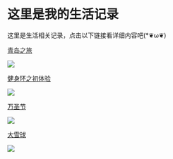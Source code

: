 # 这里是我的生活记录


这里是生活相关记录，点击以下链接看详细内容吧(*❦ω❦)

[青岛之旅](/life/tsingtao.html)

![](https://fudongdong-statics.oss-cn-beijing.aliyuncs.com/images/20211117/b5a2c24586c04159a9ba0468d8ac2917.png?x-oss-process=image/resize,w_800/quality,q_80)

[健身环之初体验](/life/switchfitness.html)

![](https://fudongdong-statics.oss-cn-beijing.aliyuncs.com/images/20211117/6ac15f3a27dc42039f5567b10fa151a3.png?x-oss-process=image/resize,w_800/quality,q_80)


[万圣节](/life/halloween.html)

![](https://fudongdong-statics.oss-cn-beijing.aliyuncs.com/images/20211117/4e601049387d4a9fbdbfb1b8f4e67a71.png?x-oss-process=image/resize,w_800/quality,q_80)


[大雪球](/life/snow.html)

![](https://fudongdong-statics.oss-cn-beijing.aliyuncs.com/images/20211117/2ab4074a25094e999adab9dcbde2e502.png?x-oss-process=image/resize,w_800/quality,q_80)


<LastPost prefix="/life" :number="3"/>
